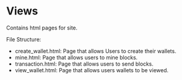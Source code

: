 # Views
Contains html pages for site.

File Structure:
   - create_wallet.html: Page that allows Users to create their wallets.
   - mine.html: Page that allows users to mine blocks.
   - transaction.html: Page that allows users to send blocks.
   - view_wallet.html: Page that allows users wallets to be viewed.

    
